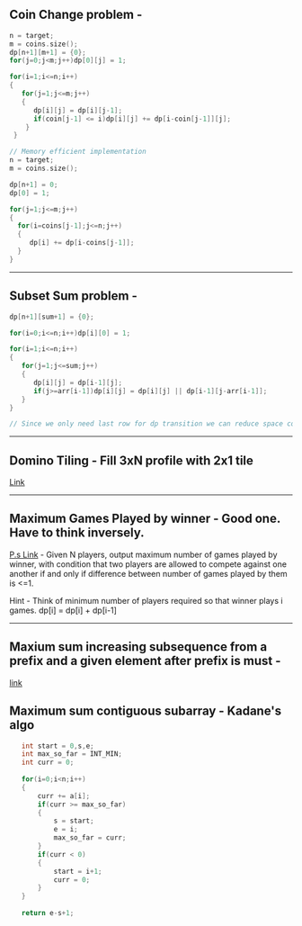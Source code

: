 ## Coin Change problem - 

```c++
n = target;
m = coins.size();
dp[n+1][m+1] = {0};
for(j=0;j<m;j++)dp[0][j] = 1;

for(i=1;i<=n;i++)
{
   for(j=1;j<=m;j++)
   {
      dp[i][j] = dp[i][j-1];
      if(coin[j-1] <= i)dp[i][j] += dp[i-coin[j-1]][j];
    }
 }
 ```
 
 ```c++
 // Memory efficient implementation
 n = target;
 m = coins.size();
 
 dp[n+1] = 0;
 dp[0] = 1;
 
 for(j=1;j<=m;j++)
 {
   for(i=coins[j-1];j<=n;j++)
   {
      dp[i] += dp[i-coins[j-1]];
   }
 }
  ```
---

## Subset Sum problem - 

```c++
dp[n+1][sum+1] = {0};

for(i=0;i<=n;i++)dp[i][0] = 1;

for(i=1;i<=n;i++)
{
   for(j=1;j<=sum;j++)
   {
      dp[i][j] = dp[i-1][j];
      if(j>=arr[i-1])dp[i][j] = dp[i][j] || dp[i-1][j-arr[i-1]];
   }
}

// Since we only need last row for dp transition we can reduce space complexity by making dp[2][sum+1] array and using curr and prev variables.
```
---

## Domino Tiling - Fill 3xN profile with 2x1 tile
[Link](https://www.geeksforgeeks.org/tiling-with-dominoes/)

---

## Maximum Games Played by winner - Good one. Have to think inversely.
[P.s Link](https://www.geeksforgeeks.org/maximum-games-played-winner/) - Given N players, output maximum number of games played by winner, with condition that two players are allowed to compete against one another if and only if difference between number of games played by them is <=1.

Hint - Think of minimum number of players required so that winner plays i games. dp[i] = dp[i] + dp[i-1]

---
## Maxium sum increasing subsequence from a prefix and a given element after prefix is must - 
[link](https://www.geeksforgeeks.org/maximum-sum-increasing-subsequence-from-a-prefix-and-a-given-element-after-prefix-is-must/)

## Maximum sum contiguous subarray - Kadane's algo 

```c++
   int start = 0,s,e;
   int max_so_far = INT_MIN;
   int curr = 0;
   
   for(i=0;i<n;i++)
   {
       curr += a[i];
       if(curr >= max_so_far)
       {
           s = start;
           e = i;
           max_so_far = curr;
       }
       if(curr < 0)
       {
           start = i+1;
           curr = 0;
       }
   }
   
   return e-s+1;
   ```

